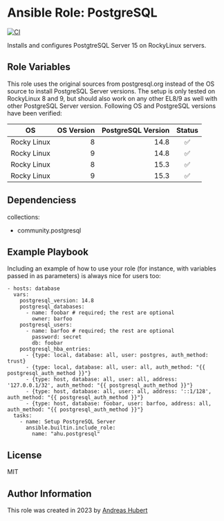 Ansible Role: PostgreSQL
=========

[![CI](https://github.com/ahu-services/ansible-role-postgresql/workflows/CI/badge.svg?event=push)](https://github.com/ahu-services/ansible-role-postgresql/actions?query=workflow%3ACI)

Installs and configures PostgtreSQL Server 15 on RockyLinux servers.

Role Variables
--------------

This role uses the original sources from postgresql.org instead of the OS source to install PostgreSQL Server versions.
The setup is only tested on RockyLinux 8 and 9, but should also work on any other EL8/9 as well with other PostgreSQL Server version. 
Following OS and PostgreSQL versions have been verified:

|OS|OS Version|PostgreSQL Version|Status|
|--|---------:|-----------------:|:------:|
|Rocky Linux|8|14.8|:white_check_mark:|
|Rocky Linux|9|14.8|:white_check_mark:|
|Rocky Linux|8|15.3|:white_check_mark:|
|Rocky Linux|9|15.3|:white_check_mark:|


Dependenciess
------------

collections:
  - community.postgresql

Example Playbook
----------------

Including an example of how to use your role (for instance, with variables passed in as parameters) is always nice for users too:

    - hosts: database
      vars:
        postgresql_version: 14.8
        postgresql_databases:
          - name: foobar # required; the rest are optional
            owner: barfoo
        postgresql_users:
          - name: barfoo # required; the rest are optional
            password: secret
            db: foobar
        postgresql_hba_entries:
          - {type: local, database: all, user: postgres, auth_method: trust}
          - {type: local, database: all, user: all, auth_method: "{{ postgresql_auth_method }}"}
          - {type: host, database: all, user: all, address: '127.0.0.1/32', auth_method: "{{ postgresql_auth_method }}"}
          - {type: host, database: all, user: all, address: '::1/128', auth_method: "{{ postgresql_auth_method }}"}        
          - {type: host, database: foobar, user: barfoo, address: all, auth_method: "{{ postgresql_auth_method }}"}
      tasks:
        - name: Setup PostgreSQL Server
          ansible.builtin.include_role:
            name: "ahu.postgresql"

License
-------

MIT

Author Information
------------------

This role was created in 2023 by [Andreas Hubert](https://ahu.services)
